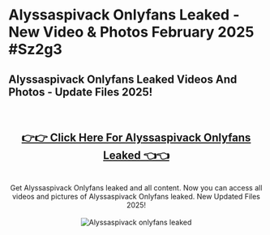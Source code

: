 # Alyssaspivack Onlyfans Leaked - New Video & Photos February 2025 #Sz2g3

<h2>Alyssaspivack Onlyfans Leaked Videos And Photos - Update Files 2025!</h2>
<br>
<div align="center">
<h2><a href="https://links2leaks.com?utm_source=alyssaspivack&utm_medium=git92" rel="nofollow">👉👉 Click Here For Alyssaspivack Onlyfans Leaked 👈👈</a></h2>
<br>
Get Alyssaspivack Onlyfans leaked and all content. Now you can access all videos and pictures of Alyssaspivack Onlyfans leaked. New Updated Files 2025!
<br>
<br>
<a href="https://links2leaks.com?utm_source=alyssaspivack&utm_medium=git92" rel="nofollow" data-target="animated-image.originalLink"><img src="https://i.ibb.co/Gkj2r4b/banner.png" alt="Alyssaspivack onlyfans leaked" style="max-width: 100%; display: inline-block;" data-target="animated-image.originalImage"></a>
</div>
<br>

